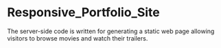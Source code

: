 # Responsive_Portfolio_Site

The server-side code is written for generating a static web page allowing visitors to browse movies and watch their trailers.
